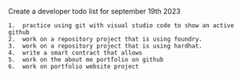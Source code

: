 Create a developer todo list for september 19th 2023

    1.  practice using git with visual studio code to show an active github 
    2.  work on a repository project that is using foundry.
    3.  work on a repository project that is using hardhat.
    4.  write a smart contract that allows 
    5.  work on the about me portfolio on github
    6.  work on portfolio website project